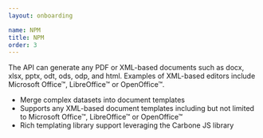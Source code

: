 ```yaml
---
layout: onboarding

name: NPM
title: NPM
order: 3
---
```

The API can generate any PDF or XML-based documents such as docx, xlsx, pptx, odt, ods, odp, and html. Examples of XML-based editors include Microsoft Office&#x2122;, LibreOffice&#x2122; or OpenOffice&#x2122;.

- Merge complex datasets into document templates
- Supports any XML-based document templates including but not limited to Microsoft Office&#x2122;, LibreOffice&#x2122; or OpenOffice&#x2122;
- Rich templating library support leveraging the Carbone JS library


